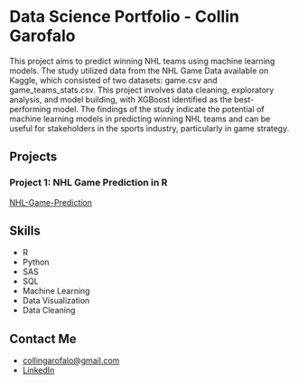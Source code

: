 # Data Science Portfolio - Collin Garofalo

This project aims to predict winning NHL teams using machine learning models. The study utilized data from the NHL Game Data available on Kaggle, which consisted of two datasets: game.csv and game_teams_stats.csv. This project involves data cleaning, exploratory analysis, and model building, with XGBoost identified as the best-performing model. The findings of the study indicate the potential of machine learning models in predicting winning NHL teams and can be useful for stakeholders in the sports industry, particularly in game strategy.

## Projects

### Project 1: NHL Game Prediction in R


[NHL-Game-Prediction](https://github.com/collinag/NHL-Game-Prediction-in-R)

## Skills

- R
- Python
- SAS
- SQL
- Machine Learning
- Data Visualization
- Data Cleaning

## Contact Me

- collingarofalo@gmail.com
- [LinkedIn](https://www.linkedin.com/in/collingarofalo/)
